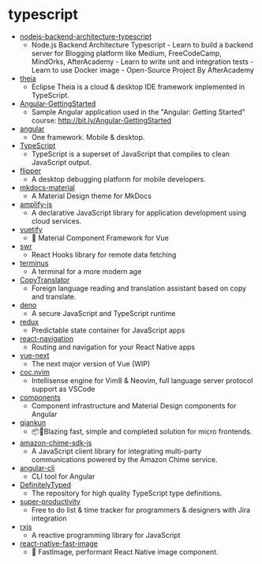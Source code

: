 # typescript
- [nodejs-backend-architecture-typescript](https://github.com/afteracademy/nodejs-backend-architecture-typescript)
  - Node.js Backend Architecture Typescript - Learn to build a backend server for Blogging platform like Medium, FreeCodeCamp, MindOrks, AfterAcademy - Learn to write unit and integration tests - Learn to use Docker image - Open-Source Project By AfterAcademy
- [theia](https://github.com/eclipse-theia/theia)
  - Eclipse Theia is a cloud & desktop IDE framework implemented in TypeScript.
- [Angular-GettingStarted](https://github.com/DeborahK/Angular-GettingStarted)
  - Sample Angular application used in the "Angular: Getting Started" course: http://bit.ly/Angular-GettingStarted
- [angular](https://github.com/angular/angular)
  - One framework. Mobile & desktop.
- [TypeScript](https://github.com/microsoft/TypeScript)
  - TypeScript is a superset of JavaScript that compiles to clean JavaScript output.
- [flipper](https://github.com/facebook/flipper)
  - A desktop debugging platform for mobile developers.
- [mkdocs-material](https://github.com/squidfunk/mkdocs-material)
  - A Material Design theme for MkDocs
- [amplify-js](https://github.com/aws-amplify/amplify-js)
  - A declarative JavaScript library for application development using cloud services.
- [vuetify](https://github.com/vuetifyjs/vuetify)
  - 🐉 Material Component Framework for Vue
- [swr](https://github.com/zeit/swr)
  - React Hooks library for remote data fetching
- [terminus](https://github.com/Eugeny/terminus)
  - A terminal for a more modern age
- [CopyTranslator](https://github.com/CopyTranslator/CopyTranslator)
  - Foreign language reading and translation assistant based on copy and translate.
- [deno](https://github.com/denoland/deno)
  - A secure JavaScript and TypeScript runtime
- [redux](https://github.com/reduxjs/redux)
  - Predictable state container for JavaScript apps
- [react-navigation](https://github.com/react-navigation/react-navigation)
  - Routing and navigation for your React Native apps
- [vue-next](https://github.com/vuejs/vue-next)
  - The next major version of Vue (WIP)
- [coc.nvim](https://github.com/neoclide/coc.nvim)
  - Intellisense engine for Vim8 & Neovim, full language server protocol support as VSCode
- [components](https://github.com/angular/components)
  - Component infrastructure and Material Design components for Angular
- [qiankun](https://github.com/umijs/qiankun)
  - 📦🚀Blazing fast, simple and completed solution for micro frontends.
- [amazon-chime-sdk-js](https://github.com/aws/amazon-chime-sdk-js)
  - A JavaScript client library for integrating multi-party communications powered by the Amazon Chime service.
- [angular-cli](https://github.com/angular/angular-cli)
  - CLI tool for Angular
- [DefinitelyTyped](https://github.com/DefinitelyTyped/DefinitelyTyped)
  - The repository for high quality TypeScript type definitions.
- [super-productivity](https://github.com/johannesjo/super-productivity)
  - Free to do list & time tracker for programmers & designers with Jira integration
- [rxjs](https://github.com/ReactiveX/rxjs)
  - A reactive programming library for JavaScript
- [react-native-fast-image](https://github.com/DylanVann/react-native-fast-image)
  - 🚩 FastImage, performant React Native image component.
